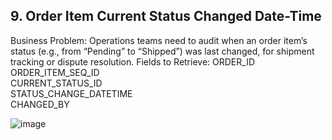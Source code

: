 ## 9. Order Item Current Status Changed Date-Time
Business Problem:
Operations teams need to audit when an order item’s status (e.g., from “Pending” to “Shipped”) was last changed, for shipment tracking or dispute resolution.
Fields to Retrieve:
ORDER_ID
ORDER_ITEM_SEQ_ID  
CURRENT_STATUS_ID  
STATUS_CHANGE_DATETIME  
CHANGED_BY  

![image](https://github.com/user-attachments/assets/76fd73ca-f0e8-479c-a9f9-277d97ecb841)

